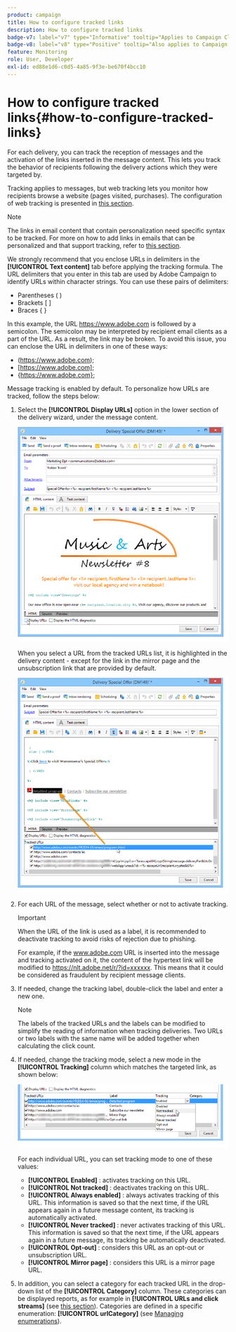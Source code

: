 ```yaml
---
product: campaign
title: How to configure tracked links
description: How to configure tracked links
badge-v7: label="v7" type="Informative" tooltip="Applies to Campaign Classic v7"
badge-v8: label="v8" type="Positive" tooltip="Also applies to Campaign v8"
feature: Monitoring
role: User, Developer
exl-id: ed88e1d6-c0d5-4a85-9f3e-be670f4bcc10
---
```

# How to configure tracked links{#how-to-configure-tracked-links}

 

For each delivery, you can track the reception of messages and the activation of the links inserted in the message content. This lets you track the behavior of recipients following the delivery actions which they were targeted by.

Tracking applies to messages, but web tracking lets you monitor how recipients browse a website (pages visited, purchases). The configuration of web tracking is presented in [this section](../../configuration/using/about-web-tracking.md).

>[!NOTE]
>
>The links in email content that contain personalization need specific syntax to be tracked. For more on how to add links in emails that can be personalized and that support tracking, refer to [this section](tracking-personalized-links.md).

We strongly recommend that you enclose URLs in delimiters in the **[!UICONTROL Text content]** tab before applying the tracking formula. The URL delimiters that you enter in this tab are used by Adobe Campaign to identify URLs within character strings. You can use these pairs of delimiters:
* Parentheses ( )
* Brackets [ ]
* Braces { }

In this example, the URL https://www.adobe.com is followed by a semicolon. The semicolon may be interpreted by recipient email clients as a part of the URL. As a result, the link may be broken. To avoid this issue, you can enclose the URL in delimiters in one of these ways:
* (https://www.adobe.com);
* [https://www.adobe.com];
* {https://www.adobe.com};

Message tracking is enabled by default. To personalize how URLs are tracked, follow the steps below:

1. Select the **[!UICONTROL Display URLs]** option in the lower section of the delivery wizard, under the message content. 

   ![](assets/s_ncs_user_email_del_display_urls.png)

   When you select a URL from the tracked URLs list, it is highlighted in the delivery content - except for the link in the mirror page and the unsubscription link that are provided by default.

   ![](assets/s_ncs_user_email_del_show_urls.png)

1. For each URL of the message, select whether or not to activate tracking.

   >[!IMPORTANT]
   >
   >When the URL of the link is used as a label, it is recommended to deactivate tracking to avoid risks of rejection due to phishing.
   >
   >For example, if the www.adobe.com URL is inserted into the message and tracking activated on it, the content of the hypertext link will be modified to https://nlt.adobe.net/r/?id=xxxxxx. This means that it could be considered as fraudulent by recipient message clients.

1. If needed, change the tracking label, double-click the label and enter a new one.

   >[!NOTE]
   >
   >The labels of the tracked URLs and the labels can be modified to simplify the reading of information when tracking deliveries. Two URLs or two labels with the same name will be added together when calculating the click count.

1. If needed, change the tracking mode, select a new mode in the **[!UICONTROL Tracking]** column which matches the targeted link, as shown below:

   ![](assets/s_ncs_user_select_tracking_mode.png)

   For each individual URL, you can set tracking mode to one of these values:

    * **[!UICONTROL Enabled]** : activates tracking on this URL. 
    * **[!UICONTROL Not tracked]** : deactivates tracking on this URL.
    * **[!UICONTROL Always enabled]** : always activates tracking of this URL. This information is saved so that the next time, if the URL appears again in a future message content, its tracking is automatically activated.
    * **[!UICONTROL Never tracked]** : never activates tracking of this URL. This information is saved so that the next time, if the URL appears again in a future message, its tracking be automatically deactivated.
    * **[!UICONTROL Opt-out]** : considers this URL as an opt-out or unsubscription URL.
    * **[!UICONTROL Mirror page]** : considers this URL is a mirror page URL.

1. In addition, you can select a category for each tracked URL in the drop-down list of the **[!UICONTROL Category]** column. These categories can be displayed reports, as for example in **[!UICONTROL URLs and click streams]** (see [this section](../../reporting/using/reports-on-deliveries.md#urls-and-click-streams)). Categories are defined in a specific enumeration: **[!UICONTROL urlCategory]** (see [Managing enumerations](../../platform/using/managing-enumerations.md)).

